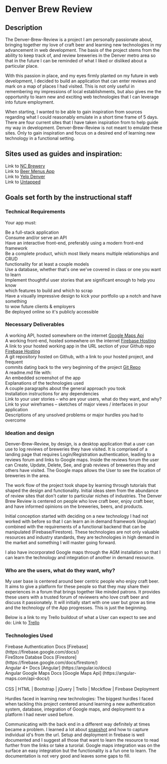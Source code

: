 <h1>Denver Brew Review</h1>

<h2>Description</h2>
The Denver-Brew-Review is a project I am personally passionate about, bringing together my love of craft beer and learning new technologies in my advancement in web development. The basis of the project stems from the ability to keep track of, and review breweries in the Denver metro area so that in the future I can be reminded of what I liked or disliked about a particular place. 

With this passion in place, and my eyes firmly planted on my future in web development, I decided to build an application that can enter reviews and mark on a map of places I had visited. This is not only useful in remembering my impressions of local establishments, but also gives me the opportunity to learn new and exciting web technologies that I can leverage into future employment. 

When starting, I wanted to be able to gain inspiration from sources regarding what I could reasonably emulate in a short time frame of 5 days. There are four current sites that I have taken inspiration from to help guide my way in development. Denver-Brew-Review is not meant to emulate these sites. Only to gain inspiration and focus on a desired end of learning new technology in a functional setting.

<h2>Sites used as guides and inspiration:</h2>

Link to [NC Brewery](http://ncbeer.brewerymap.com/)<br>
Link to [Beer Menus App](https://www.beermenus.com/)<br>
Link to [Yelp Denver](https://www.yelp.com/denver)<br>
Link to [Untapped](https://untappd.com/)<br>

<h2>Goals set forth by the instructional staff</h2>

<h3>Technical Requirements</h3>
Your app must:

Be a full-stack application<br>
Consume and/or serve an API<br>
Have an interactive front-end, preferably using a modern front-end framework<br>
Be a complete product, which most likely means multiple relationships and CRUD<br> functionality for at least a couple models<br>
Use a database, whether that's one we've covered in class or one you want to learn<br>
Implement thoughtful user stories that are significant enough to help you know<br> 
which features to build and which to scrap<br>
Have a visually impressive design to kick your portfolio up a notch and have something<br> to wow future clients & employers<br>
Be deployed online so it's publicly accessible<br>

<h3>Necessary Deliverables</h3>

A working API, hosted somewhere on the internet [Google Maps Api](https://angular-maps.com/api-docs/)<br>
A working front-end, hosted somewhere on the internet [Firebase Hosting](https://denverbrewreview.firebaseapp.com/login)<br>
A link to your hosted working app in the URL section of your Github repo [Firebase Hosting](https://denverbrewreview.firebaseapp.com/login)<br>
A git repository hosted on Github, with a link to your hosted project, and frequent <br>
commits dating back to the very beginning of the project [Git Repo](https://github.com/trumpetcoder/Denver-Brew-Review)<br>
A readme.md file with:<br>
An embedded screenshot of the app<br>
Explanations of the technologies used<br>
A couple paragraphs about the general approach you took<br>
Installation instructions for any dependencies<br>
Link to your user stories – who are your users, what do they want, and why?<br>
Link to your wireframes – sketches of major views / interfaces in your application<br>
Descriptions of any unsolved problems or major hurdles you had to overcome<br>

<h3>Ideation and design</h3>

Denver-Brew-Review, by design, is a desktop application that a user can use to log reviews of breweries they have visited. It is comprised of a landing page that requires Login/Registration authentication, leading to a reviews forum and links to Google maps. Inside the reviews forum the user can Create, Update, Delete, See, and grab reviews of breweries thay and others have visited. The Google maps allows the User to see the location of breweries in the area. 

The work flow of the project took shape by learning through tutorials that shaped the design and functionality. Initial ideas stem from the abundance of review sites that don't cater to particular niches of industries. The Denver Brew Review is centered on people who love craft beer, enjoy craft beer, and have informed opinions on the breweries, beers, and products. 

Initial conception started with deciding on a new technology I had not worked with before so that I can learn an in demand framework (Angular) combined with the requirements of a functional backend that can be manipulated (Firebase/Firestore). These technologies are not only valuable resources and industry standards, they are technologies in high demand in the market and something I will master going forward. 

I also have incorporated Google maps through the AGM installation so that I can learn the technology and integration of another in demand resource. 

<h3>Who are the users, what do they want, why?</h3>

My user base is centered around beer centric people who enjoy craft beer. It aims to give a platform for these people so that they may share their experiences in a forum that brings together like minded patrons. It provides these users with a trusted forum of reviewers who love craft beer and discuss it passionately. It will initially start with one user but grow as time and the technology of the App progresses. This is just the beginning.      

Below is a link to my Trello buildout of what a User can expect to see and do:
Link to [Trello](https://trello.com/b/F2xmyV18/denver-brew-review)

<h3>Technologies Used</h3>
Firebase Authentication Docs [Firebase]
(https://firebase.google.com/docs/)<br>
FireStore Databse Docs [Firestore]
(https://firebase.google.com/docs/firestore/)<br>
Angular 4+ Docs [Angular]
(https://angular.io/docs)<br>
Angular Google Maps Docs [Google Maps Api]
(https://angular-maps.com/api-docs/)<br>
<br>
CSS | HTML | Bootstrap | jQuery | Trello | Mockflow | Firebase Deployment
<br>

Hurdles faced in learning new technologies:
The biggest hurdles I faced when tackling this project centered around learning a new authentication system, database, integration of Google maps, and deployment to a platform I had never used before. 

Communicating with the back end in a different way definitely at times became a problem. I learned a lot about [snapshot](https://firebase.google.com/docs/firestore/query-data/get-data) and how to capture individual id's from the url. Setup and deployment in firebase is well documented and I suggest all those that want to learn the resource to read further from the links or take a turorial. Google maps integration was on the surface an easy integration but the functionality is a fun one to learn. The documentation is not very good and leaves some gaps to fill.






<!-- Current End of File! -->